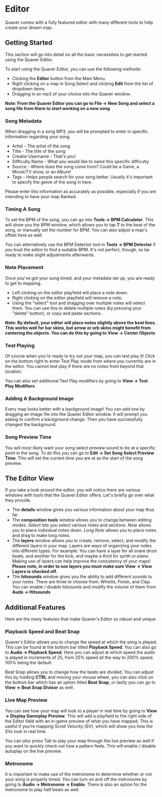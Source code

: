 # Editor

Quaver comes with a fully featured editor with many different tools to help create your dream map.

## Getting Started

This section will go into detail on all the basic necessities to get started using the Quaver Editor. 

To start using the Quaver Editor, you can use the following methods:
- Clicking the **Editor** button from the Main Menu.
- Right clicking on a map in Song Select and clicking **Edit** from the list of dropdown items.
- Dragging in an mp3 of your choice into the Quaver window.

**Note: From the Quaver Editor you can go to File -> New Song and select a song file from there to start working on a new song**

### Song Metadata

When dragging in a song MP3, you will be prompted to enter in specific information regarding your song.
- Artist - The artist of the song
- Title - The title of the song
- Creator Username - That's you!
- Difficulty Name - What you would like to name this specific difficulty
- Source - Where does the song come from? Could be a Game, a Movie/TV show, or an Album!
- Tags - Helps people search for your song better. Usually it's important to specify the genre of the song in here.

Please enter this information as accurately as possible, especially if you are intending to have your map Ranked.

### Timing A Song

To set the BPM of the song, you can go into **Tools -> BPM Calculator**. This will show you the BPM window, which allows you to tap **T** to the beat of the song,
or manually set the number for BPM. You can also adjust a map's offset here as well.

You can alternatively use the BPM Detector tool in **Tools -> BPM Detector** if you trust the editor to find a suitable BPM. It's not perfect, though, so be ready to
make slight adjustments afterwards.

### Note Placement

Once you've got your song timed, and your metadata set up, you are ready to get to mapping.

- Left clicking on the editor playfield will place a note down.
- Right clicking on the editor playfield will remove a note.
- Using the "select" tool and dragging over multiple notes will select them. You can use this to delete multiple notes (by pressing your "delete" button), 
or copy and paste sections.

**Note: By default, your editor will place notes slightly above the beat lines. This works well for bar skins, but arrow or orb skins might benefit from centering the objects. You can do this by going to View -> Center Objects**

### Test Playing

Of course when you're ready to try out your map, you can test play it! Click on the bottom right to enter Test Play mode from where you currently are in the editor. You cannot test play if there are no notes from beyond that location.

You can also set additional Test Play modifiers by going to **View -> Test Play Modifiers**

### Adding A Background Image

Every map looks better with a background image! You can add one by dragging an image file into the Quaver Editor window. It will prompt you asking to confirm a background change. Then you have successfully changed the background.

### Song Preview Time

You will most likely want your song select preview sound to be at a specific point in the song. To do this you can go to **Edit -> Set Song Select Preview Time**. This will set the current time you are at as the start of the song preview. 


## The Editor View
If you take a look around the editor, you will notice there are various windows with tools that the Quaver Editor offers. Let's briefly go over what they provide.

- The **details** window gives you various information about your map thus far.
- The **composition tools** window allows you to change between editing modes. *Select* lets you select various notes and sections. *Note* allows you to place
individual notes down. *Long Note* allows you to place notes and drag to make long notes.
- The **layers** window allows you to create, remove, select, and modify the different layers in your map. Layers are ways of organizing your notes into different
types. For example: You can have a layer for all snare drum beats, and another for the kick, and maybe a third for synth or piano. Making use of layers can help
improve the consistency of your maps! **Please note, in order to see layers you must make sure View -> View Layers is checked off.**
- The **hitsounds** window gives you the ability to add different sounds to your notes. There are three to choose from: Whistle, Finish, and Clap. You can enable / disable hitsounds and modify the volume of them from **Audo -> Hitsounds**

## Additional Features

Here are the many features that make Quaver's Editor so robust and unique.

### Playback Speed and Beat Snap

Quaver's Editor allows you to change the speed at which the song is played. This can be found at the bottom bar titled **Playback Speed**. You can also go to **Audio -> Playback Speed**. Here you can adjust at which speed the audio is played in increments of 25, from 25% speed all the way to 200% speed. 100% being the default.

Beat Snap allows you to change how the beats are divided. You can adjust this by holding **CTRL** and moving your mouse wheel, you can also click on the bottom bar which has an option titled **Beat Snap**, or lastly you can go to **View -> Beat Snap Divisor** as well.

### Live Map Preview

You can see how your map will look to a player in real time by going to **View -> Display Gameplay Preview**. This will add a playfield to the right side of the Editor field with an in-game preview of what you have mapped. This is useful if you're mapping Scroll Velocity (SV), which will show you how the SVs look in real time. 

You can *also* press Tab to play your map through the live preview as well if you want to quickly check out how a pattern feels. This will enable / disable autoplay on the live preview.

### Metronome

It is important to make use of the metronome to determine whether or not your song is properly timed. You can turn on and off the metronome by going to **Audio -> Metronome -> Enable**. There is also an option for the metronome to play half beats as well.
